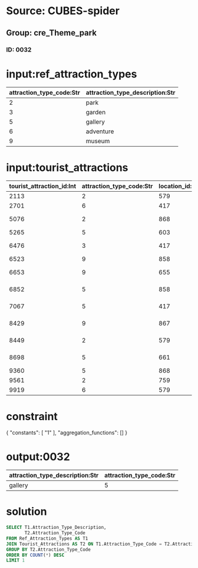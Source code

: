 # Source: CUBES-spider
## Group: cre_Theme_park
### ID: 0032

# input:ref_attraction_types

| attraction_type_code:Str | attraction_type_description:Str |
|---|---|
| 2 | park |
| 3 | garden |
| 5 | gallery |
| 6 | adventure |
| 9 | museum |

# input:tourist_attractions

| tourist_attraction_id:Int | attraction_type_code:Str | location_id:Int | how_to_get_there:Str | name:Str | description:Str | opening_hours:Str | other_details:Str |
|---|---|---|---|---|---|---|---|
| 2113 | 2 | 579 | bus | art museum | nan | nan | nan |
| 2701 | 6 | 417 | walk | UK gallery | nan | nan | nan |
| 5076 | 2 | 868 | shuttle | flying elephant | nan | nan | nan |
| 5265 | 5 | 603 | bus | film festival | nan | nan | nan |
| 6476 | 3 | 417 | shuttle | US museum | nan | nan | nan |
| 6523 | 9 | 858 | walk | fun games | nan | nan | nan |
| 6653 | 9 | 655 | walk | history gallery | nan | nan | nan |
| 6852 | 5 | 858 | walk | exploration trial | nan | nan | nan |
| 7067 | 5 | 417 | bus | haunted mansion | nan | nan | nan |
| 8429 | 9 | 867 | walk | presidents hall | nan | nan | nan |
| 8449 | 2 | 579 | bus | impressions de France | nan | nan | nan |
| 8698 | 5 | 661 | bus | jungle cruise | nan | nan | nan |
| 9360 | 5 | 868 | shuttle | fun shops | nan | nan | nan |
| 9561 | 2 | 759 | bus | cafe | nan | nan | nan |
| 9919 | 6 | 579 | shuttle | parking | nan | nan | nan |

# constraint

{
  "constants": [
    "1"
  ],
  "aggregation_functions": []
}

# output:0032

| attraction_type_description:Str | attraction_type_code:Str |
|---|---|
| gallery | 5 |

# solution

```sql
SELECT T1.Attraction_Type_Description,
       T2.Attraction_Type_Code
FROM Ref_Attraction_Types AS T1
JOIN Tourist_Attractions AS T2 ON T1.Attraction_Type_Code = T2.Attraction_Type_Code
GROUP BY T2.Attraction_Type_Code
ORDER BY COUNT(*) DESC
LIMIT 1
```
